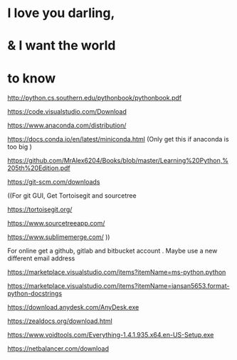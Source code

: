 # I love you darling,
# & I want the world 
# to know 

http://python.cs.southern.edu/pythonbook/pythonbook.pdf

https://code.visualstudio.com/Download

https://www.anaconda.com/distribution/

https://docs.conda.io/en/latest/miniconda.html (Only get this if anaconda is too big )

https://github.com/MrAlex6204/Books/blob/master/Learning%20Python,%205th%20Edition.pdf

https://git-scm.com/downloads

((For git GUI, Get Tortoisegit and sourcetree

https://tortoisegit.org/

https://www.sourcetreeapp.com/

https://www.sublimemerge.com/
))

For online get a github, gitlab and bitbucket account . Maybe use a new different email address



https://marketplace.visualstudio.com/items?itemName=ms-python.python

https://marketplace.visualstudio.com/items?itemName=iansan5653.format-python-docstrings
    
https://download.anydesk.com/AnyDesk.exe

https://zealdocs.org/download.html

https://www.voidtools.com/Everything-1.4.1.935.x64.en-US-Setup.exe

https://netbalancer.com/download






